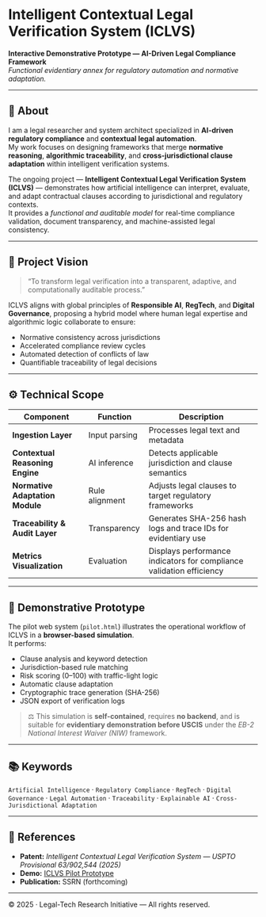 # Intelligent Contextual Legal Verification System (ICLVS)

**Interactive Demonstrative Prototype — AI-Driven Legal Compliance Framework**  
*Functional evidentiary annex for regulatory automation and normative adaptation.*

---

## 🧠 About

I am a legal researcher and system architect specialized in **AI-driven regulatory compliance** and **contextual legal automation**.  
My work focuses on designing frameworks that merge **normative reasoning**, **algorithmic traceability**, and **cross-jurisdictional clause adaptation** within intelligent verification systems.

The ongoing project — **Intelligent Contextual Legal Verification System (ICLVS)** — demonstrates how artificial intelligence can interpret, evaluate, and adapt contractual clauses according to jurisdictional and regulatory contexts.  
It provides a *functional and auditable model* for real-time compliance validation, document transparency, and machine-assisted legal consistency.

---

## 🎯 Project Vision

> “To transform legal verification into a transparent, adaptive, and computationally auditable process.”

ICLVS aligns with global principles of **Responsible AI**, **RegTech**, and **Digital Governance**, proposing a hybrid model where human legal expertise and algorithmic logic collaborate to ensure:
- Normative consistency across jurisdictions  
- Accelerated compliance review cycles  
- Automated detection of conflicts of law  
- Quantifiable traceability of legal decisions

---

## ⚙️ Technical Scope

| Component | Function | Description |
|------------|-----------|-------------|
| **Ingestion Layer** | Input parsing | Processes legal text and metadata |
| **Contextual Reasoning Engine** | AI inference | Detects applicable jurisdiction and clause semantics |
| **Normative Adaptation Module** | Rule alignment | Adjusts legal clauses to target regulatory frameworks |
| **Traceability & Audit Layer** | Transparency | Generates SHA-256 hash logs and trace IDs for evidentiary use |
| **Metrics Visualization** | Evaluation | Displays performance indicators for compliance validation efficiency |

---

## 🧩 Demonstrative Prototype

The pilot web system (`pilot.html`) illustrates the operational workflow of ICLVS in a **browser-based simulation**.  
It performs:
- Clause analysis and keyword detection  
- Jurisdiction-based rule matching  
- Risk scoring (0–100) with traffic-light logic  
- Automatic clause adaptation  
- Cryptographic trace generation (SHA-256)  
- JSON export of verification logs  

> ⚖️ This simulation is **self-contained**, requires **no backend**, and is suitable for **evidentiary demonstration before USCIS** under the *EB-2 National Interest Waiver (NIW)* framework.

---

## 📚 Keywords
`Artificial Intelligence` · `Regulatory Compliance` · `RegTech` · `Digital Governance` · `Legal Automation` · `Traceability` · `Explainable AI` · `Cross-Jurisdictional Adaptation`

---

## 🔗 References
- **Patent:** *Intelligent Contextual Legal Verification System — USPTO Provisional 63/902,544 (2025)*  
- **Demo:** [ICLVS Pilot Prototype](https://yourusername.github.io/ICLVS-pilot/)  
- **Publication:** SSRN (forthcoming)

---

© 2025 · Legal-Tech Research Initiative — All rights reserved.
